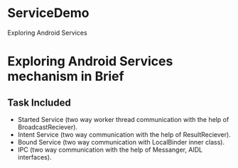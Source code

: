 # ServiceDemo
Exploring Android Services

# Exploring Android Services mechanism in Brief
## Task Included
* Started Service (two way worker thread communication with the help of BroadcastReciever).
* Intent Service (two way communication with the help of ResultReciever).
* Bound Service (two way  communication with LocalBinder inner class).
* IPC (two way communication with the help of Messanger, AIDL interfaces).



